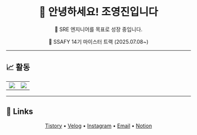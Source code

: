 <div align="center">

# 👋 안녕하세요! 조영진입니다  
🚀 SRE 엔지니어를 목표로 성장 중입니다.

📅 SSAFY 14기 마이스터 트랙 (2025.07.08~)

</div>


---

## 📈 활동

<table>
  <tr>
    <td>
      <a href="https://solved.ac/yeongjin2024/">
        <img src="http://mazassumnida.wtf/api/v2/generate_badge?boj=yeongjin2024"/>
      </a>
    </td>
    <td>
      <img src="https://github-readme-stats.vercel.app/api?username=yyeongjin&show_icons=true&theme=gotham"/>
    </td>
  </tr>
</table>


---

## 🔗 Links

<p align="center">
  <a href="https://beecloud.tistory.com/">Tistory</a> •
  <a href="https://velog.io/@yyeongjin/posts">Velog</a> •
  <a href="https://instagram.com/dudwls_05/">Instagram</a> •
  <a href="mailto:appsky1888@naver.com">Email</a> •
  <a href="https://quixotic-honesty-7d7.notion.site/Yeongjin-Jo-3d3dc14ad8b04d95be966febe04fe2cd">Notion</a>
</p>

